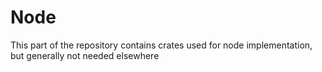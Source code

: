 # Node

This part of the repository contains crates used for node implementation, but generally not needed elsewhere
